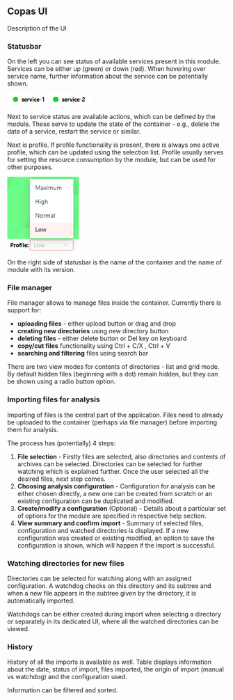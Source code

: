 ## Copas UI
Description of the UI

### Statusbar
On the left you can see status of available services present in this module. Services can be either up (green) or down (red).
When hovering over service name, further information about the service can be potentially shown.

![Image](./images/copas-services.png)

Next to service status are available actions, which can be defined by the module. These serve to update the state of the container - e.g., delete the data of a service, restart the service or similar.

Next is profile. If profile functionality is present, there is always one active profile, which can be updated using the selection list. Profile usually serves for setting the resource consumption by the module, but can be used for other purposes.

![Image](./images/copas-profile.png)

On the right side of statusbar is the name of the container and the name of module with its version.

### File manager
File manager allows to manage files inside the container.
Currently there is support for:
- **uploading files** - either upload button or drag and drop
- **creating new directories** using new directory button
- **deleting files** - either delete button or Del key on keyboard
- **copy/cut files** functionality using Ctrl + C/X , Ctrl + V
- **searching and filtering** files using search bar

There are two view modes for contents of directories - list and grid mode.
By default hidden files (beginning with a dot) remain hidden, but they can be shown using a radio button option.

### Importing files for analysis
Importing of files is the central part of the application. 
Files need to already be uploaded to the container (perhaps via file manager) before importing them for analysis.

The process has (potentially) 4 steps:
1. **File selection** - Firstly files are selected, also directories and contents of archives can be selected. Directories can be selected for further watching which is explained further. Once the user selected all the desired files, next step comes.
2. **Choosing analysis configuration** - Configuration for analysis can be either chosen directly, a new one can be created from scratch or an existing configuration can be duplicated and modified.
3. **Create/modify a configuration** (Optional)  - Details about a particular set of options for the module are specified in respective help section.
4. **View summary and confirm import** - Summary of selected files, configuration and watched directories is displayed. If a new configuration was created or existing modified, an option to save the configuration is shown, which will happen if the import is successful.

### Watching directories for new files
Directories can be selected for watching along with an assigned configuration. A watchdog checks on this directory and its subtree and when a new file appears in the subtree given by the directory, it is automatically imported.

Watchdogs can be either created during import when selecting a directory or separately in its dedicated UI, where all the watched directories can be viewed.

### History
History of all the imports is available as well. Table displays information about the date, status of import, files imported, the origin of import (manual vs watchdog) and the configuration used.

Information can be filtered and sorted.
